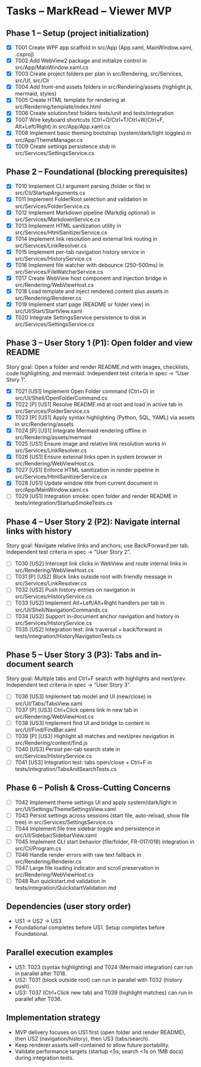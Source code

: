 # Tasks – MarkRead – Viewer MVP

## Phase 1 – Setup (project initialization)

- [x] T001 Create WPF app scaffold in src/App (App.xaml, MainWindow.xaml, .csproj)
- [x] T002 Add WebView2 package and initialize control in src/App/MainWindow.xaml.cs
- [x] T003 Create project folders per plan in src/Rendering, src/Services, src/UI, src/Cli
- [x] T004 Add front-end assets folders in src/Rendering/assets (highlight.js, mermaid, styles)
- [x] T005 Create HTML template for rendering at src/Rendering/template/index.html
- [x] T006 Create solution/test folders tests/unit and tests/integration
- [x] T007 Wire keyboard shortcuts (Ctrl+O/Ctrl+T/Ctrl+W/Ctrl+F, Alt+Left/Right) in src/App/App.xaml.cs
- [x] T008 Implement basic theming bootstrap (system/dark/light toggles) in src/App/ThemeManager.cs
- [x] T009 Create settings persistence stub in src/Services/SettingsService.cs

## Phase 2 – Foundational (blocking prerequisites)

- [x] T010 Implement CLI argument parsing (folder or file) in src/Cli/StartupArguments.cs
- [x] T011 Implement FolderRoot selection and validation in src/Services/FolderService.cs
- [x] T012 Implement Markdown pipeline (Markdig optional) in src/Services/MarkdownService.cs
- [x] T013 Implement HTML sanitization utility in src/Services/HtmlSanitizerService.cs
- [x] T014 Implement link resolution and external link routing in src/Services/LinkResolver.cs
- [x] T015 Implement per-tab navigation history service in src/Services/HistoryService.cs
- [x] T016 Implement file watcher with debounce (250–500ms) in src/Services/FileWatcherService.cs
- [x] T017 Create WebView host component and injection bridge in src/Rendering/WebViewHost.cs
- [x] T018 Load template and inject rendered content plus assets in src/Rendering/Renderer.cs
- [x] T019 Implement start page (README or folder view) in src/UI/Start/StartView.xaml
- [x] T020 Integrate SettingsService persistence to disk in src/Services/SettingsService.cs

## Phase 3 – User Story 1 (P1): Open folder and view README

Story goal: Open a folder and render README.md with images, checklists, code highlighting, and mermaid. Independent test criteria in spec → “User Story 1”.

- [x] T021 [US1] Implement Open Folder command (Ctrl+O) in src/UI/Shell/OpenFolderCommand.cs
- [x] T022 [P] [US1] Resolve README.md at root and load in active tab in src/Services/FolderService.cs
- [x] T023 [P] [US1] Apply syntax highlighting (Python, SQL, YAML) via assets in src/Rendering/assets
- [x] T024 [P] [US1] Integrate Mermaid rendering offline in src/Rendering/assets/mermaid
- [x] T025 [US1] Ensure image and relative link resolution works in src/Services/LinkResolver.cs
- [x] T026 [US1] Ensure external links open in system browser in src/Rendering/WebViewHost.cs
- [x] T027 [US1] Enforce HTML sanitization in render pipeline in src/Services/HtmlSanitizerService.cs
- [x] T028 [US1] Update window title from current document in src/App/MainWindow.xaml.cs
- [ ] T029 [US1] Integration smoke: open folder and render README in tests/integration/StartupSmokeTests.cs

## Phase 4 – User Story 2 (P2): Navigate internal links with history

Story goal: Navigate relative links and anchors; use Back/Forward per tab. Independent test criteria in spec → “User Story 2”.

- [ ] T030 [US2] Intercept link clicks in WebView and route internal links in src/Rendering/WebViewHost.cs
- [ ] T031 [P] [US2] Block links outside root with friendly message in src/Services/LinkResolver.cs
- [ ] T032 [US2] Push history entries on navigation in src/Services/HistoryService.cs
- [ ] T033 [US2] Implement Alt+Left/Alt+Right handlers per tab in src/UI/Shell/NavigationCommands.cs
- [ ] T034 [US2] Support in-document anchor navigation and history in src/Services/HistoryService.cs
- [ ] T035 [US2] Integration test: link traversal + back/forward in tests/integration/HistoryNavigationTests.cs

## Phase 5 – User Story 3 (P3): Tabs and in-document search

Story goal: Multiple tabs and Ctrl+F search with highlights and next/prev. Independent test criteria in spec → “User Story 3”.

- [ ] T036 [US3] Implement tab model and UI (new/close) in src/UI/Tabs/TabsView.xaml
- [ ] T037 [P] [US3] Ctrl+Click opens link in new tab in src/Rendering/WebViewHost.cs
- [ ] T038 [US3] Implement find UI and bridge to content in src/UI/Find/FindBar.xaml
- [ ] T039 [P] [US3] Highlight all matches and next/prev navigation in src/Rendering/content/find.js
- [ ] T040 [US3] Persist per-tab search state in src/Services/HistoryService.cs
- [ ] T041 [US3] Integration test: tabs open/close + Ctrl+F in tests/integration/TabsAndSearchTests.cs

## Phase 6 – Polish & Cross-Cutting Concerns

- [ ] T042 Implement theme settings UI and apply system/dark/light in src/UI/Settings/ThemeSettingsView.xaml
- [ ] T043 Persist settings across sessions (start file, auto-reload, show file tree) in src/Services/SettingsService.cs
- [ ] T044 Implement file tree sidebar toggle and persistence in src/UI/Sidebar/SidebarView.xaml
- [ ] T045 Implement CLI start behavior (file/folder, FR-017/018) integration in src/Cli/Program.cs
- [ ] T046 Handle render errors with raw text fallback in src/Rendering/Renderer.cs
- [ ] T047 Large file loading indicator and scroll preservation in src/Rendering/WebViewHost.cs
- [ ] T048 Run quickstart.md validation in tests/integration/QuickstartValidation.md

## Dependencies (user story order)

- US1 → US2 → US3
- Foundational completes before US1. Setup completes before Foundational.

## Parallel execution examples

- US1: T023 (syntax highlighting) and T024 (Mermaid integration) can run in parallel after T018.
- US2: T031 (block outside root) can run in parallel with T032 (history push).
- US3: T037 (Ctrl+Click new tab) and T039 (highlight matches) can run in parallel after T036.

## Implementation strategy

- MVP delivery focuses on US1 first (open folder and render README), then US2 (navigation/history), then US3 (tabs/search).
- Keep renderer assets self-contained to allow future portability.
- Validate performance targets (startup <5s; search <1s on 1MB docs) during integration tests.
